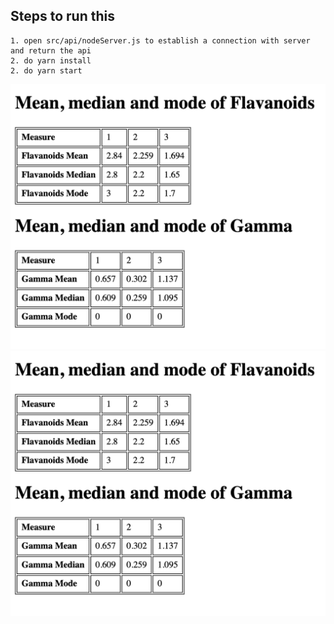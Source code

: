 ## Steps to run this

    1. open src/api/nodeServer.js to establish a connection with server and return the api
    2. do yarn install
    2. do yarn start

![resultimage](image.jpg)
<img src="./image.jpg" />